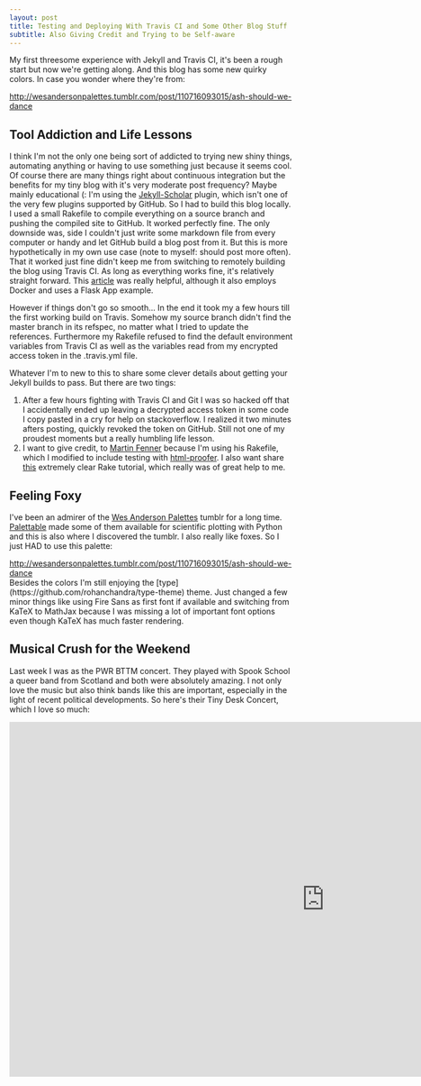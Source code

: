 ```yaml
---
layout: post
title: Testing and Deploying With Travis CI and Some Other Blog Stuff
subtitle: Also Giving Credit and Trying to be Self-aware
---
```

My first threesome experience with Jekyll and Travis CI, it's been a rough start but now we're getting along. And this blog has some new quirky colors. In case you wonder where they're from:
<div class="tumblr-post" data-href="https://embed.tumblr.com/embed/post/_YHa9p7lUt4cZBPOOUOuVQ/110716093015" data-did="21b67e78d15d149f0d55811972d4a27a32d346d1"><a href="http://wesandersonpalettes.tumblr.com/post/110716093015/ash-should-we-dance">http://wesandersonpalettes.tumblr.com/post/110716093015/ash-should-we-dance</a></div>  <script async src="https://assets.tumblr.com/post.js"></script>
<!--more-->

## Tool Addiction and Life Lessons
I think I'm not the only one being sort of addicted to trying new shiny things, automating anything or having to use something just because it seems cool.
Of course there are many things right about continuous integration but the benefits for my tiny blog with it's very moderate post frequency? Maybe mainly educational (:
I'm using the [Jekyll-Scholar](https://github.com/inukshuk/jekyll-scholar) plugin, which isn't one of the very few plugins supported by GitHub. So I had to build this blog locally. I used a small Rakefile to compile everything on a source branch and pushing the compiled site to GitHub. It worked perfectly fine. The only downside was, side I couldn't just write some markdown file from every computer or handy and let GitHub build a blog post from it. But this is more hypothetically in my own use case (note to myself: should post more often).
That it worked just fine didn't keep me from switching to remotely building the blog using Travis CI.
As long as everything works fine, it's relatively straight forward. This [article](https://www.linux.com/learn/how-automate-web-application-testing-docker-and-travis) was really helpful, although it also employs Docker and uses a Flask App example.

However if things don't go so smooth...
In the end it took my a few hours till the first working build on Travis. Somehow my source branch didn't find the master branch in its refspec, no matter what I tried to update the references. Furthermore my Rakefile refused to find the default environment variables from Travis CI as well as the variables read from my encrypted access token in the .travis.yml file.

Whatever I'm to new to this to share some clever details about getting your Jekyll builds to pass. But there are two tings:

1. After a few hours fighting with Travis CI and Git I was so hacked off that I accidentally ended up leaving a decrypted access token in some code I copy pasted in a cry for help on stackoverflow. I realized it two minutes afters posting, quickly revoked the token on GitHub. Still not one of my proudest moments but a really humbling life lesson.
2. I want to give credit, to [Martin Fenner](https://github.com/mfenner) because I'm using his Rakefile, which I modified to include testing with [html-proofer](https://github.com/gjtorikian/html-proofer). I also want share [this](http://jasonseifer.com/2010/04/06/rake-tutorial) extremely clear Rake tutorial, which really was of great help to me.

## Feeling Foxy

I've been an admirer of the [Wes Anderson Palettes](http://wesandersonpalettes.tumblr.com/) tumblr for a long time. [Palettable](https://jiffyclub.github.io/palettable/) made some of them available for scientific plotting with Python and this is also where I discovered the tumblr. I also really like foxes. So I just HAD to use this palette:
<div class="tumblr-post" data-href="https://embed.tumblr.com/embed/post/_YHa9p7lUt4cZBPOOUOuVQ/110716093015" data-did="21b67e78d15d149f0d55811972d4a27a32d346d1"><a href="http://wesandersonpalettes.tumblr.com/post/110716093015/ash-should-we-dance">http://wesandersonpalettes.tumblr.com/post/110716093015/ash-should-we-dance</a></div>  <script async src="https://assets.tumblr.com/post.js"></script>
Besides the colors I'm still enjoying the [type](https://github.com/rohanchandra/type-theme) theme. Just changed a few minor things like using Fire Sans as first font if available and switching from KaTeX to MathJax because I was missing a lot of important font options even though KaTeX has much faster rendering.

## Musical Crush for the Weekend

Last week I was as the PWR BTTM concert. They played with Spook School a queer band from Scotland and both were absolutely amazing. I not only love the music but also think bands like this are important, especially in the light of recent political developments. So here's their Tiny Desk Concert, which I love so much:

<iframe width="1120" height="630" src="https://www.youtube.com/embed/ji-EdRtL9qU" frameborder="0" allowfullscreen></iframe>
